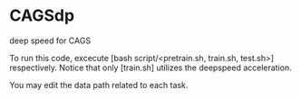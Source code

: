 # CAGSdp
deep speed for CAGS

To run this code, excecute [bash script/<pretrain.sh, train.sh, test.sh>] respectively.
Notice that only [train.sh] utilizes the deepspeed acceleration.

You may edit the data path related to each task.